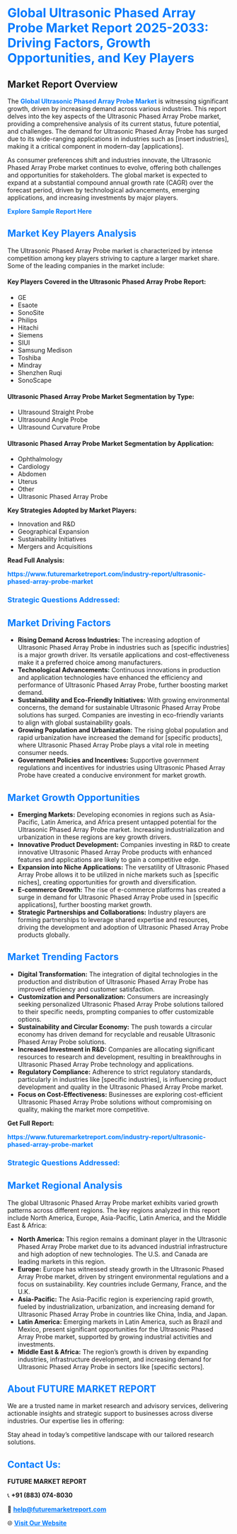 <h1 style="color: #007BFF;">Global Ultrasonic Phased Array Probe Market Report 2025-2033: Driving Factors, Growth Opportunities, and Key Players</h1>

<section id="overview">
<h2>Market Report Overview</h2>
<p>The <a href="https://www.futuremarketreport.com/industry-report/ultrasonic-phased-array-probe-market" style="color: #007BFF; text-decoration: none;"><strong>Global Ultrasonic Phased Array Probe Market</strong></a> is witnessing significant growth, driven by increasing demand across various industries. This report delves into the key aspects of the Ultrasonic Phased Array Probe market, providing a comprehensive analysis of its current status, future potential, and challenges. The demand for Ultrasonic Phased Array Probe has surged due to its wide-ranging applications in industries such as [insert industries], making it a critical component in modern-day [applications].</p>
<p>As consumer preferences shift and industries innovate, the Ultrasonic Phased Array Probe market continues to evolve, offering both challenges and opportunities for stakeholders. The global market is expected to expand at a substantial compound annual growth rate (CAGR) over the forecast period, driven by technological advancements, emerging applications, and increasing investments by major players.</p>
</section>

<section id="overview">
<p><a href="https://www.futuremarketreport.com/request-sample/reportId=122346" style="color: #007BFF; text-decoration: none;"><strong>Explore Sample Report Here</strong></a></p>
</section>

<section id="key-players">
<h2 style="color: #007BFF;">Market Key Players Analysis</h2>
<p>The Ultrasonic Phased Array Probe market is characterized by intense competition among key players striving to capture a larger market share. Some of the leading companies in the market include:</p>
<h4>Key Players Covered in the Ultrasonic Phased Array Probe Report:</h4>
<ul><li>GE</li><li>Esaote</li><li>SonoSite</li><li>Philips</li><li>Hitachi</li><li>Siemens</li><li>SIUI</li><li>Samsung Medison</li><li>Toshiba</li><li>Mindray</li><li>Shenzhen Ruqi</li><li>SonoScape</li></ul>
<h4>Ultrasonic Phased Array Probe Market Segmentation by Type:</h4>
<ul><li>Ultrasound Straight Probe</li><li>Ultrasound Angle Probe</li><li>Ultrasound Curvature Probe</li></ul>

<h4>Ultrasonic Phased Array Probe Market Segmentation by Application:</h4>
<ul><li>Ophthalmology</li><li>Cardiology</li><li>Abdomen</li><li>Uterus</li><li>Other</li><li>Ultrasonic Phased Array Probe</li></ul>
<p><strong>Key Strategies Adopted by Market Players:</strong></p>
<ul>
<li>Innovation and R&D</li>
<li>Geographical Expansion</li>
<li>Sustainability Initiatives</li>
<li>Mergers and Acquisitions</li>
</ul>
</section>

<section>
<p><strong>Read Full Analysis: </strong></p><a href="https://www.futuremarketreport.com/industry-report/ultrasonic-phased-array-probe-market" style="color: #007BFF; text-decoration: none;"><strong>https://www.futuremarketreport.com/industry-report/ultrasonic-phased-array-probe-market</strong></a>
<h3 style="color: #007BFF;">Strategic Questions Addressed:</h3>
</section>

<section id="driving-factors">
<h2 style="color: #007BFF;">Market Driving Factors</h2>
<ul>
<li><strong>Rising Demand Across Industries:</strong> The increasing adoption of Ultrasonic Phased Array Probe in industries such as [specific industries] is a major growth driver. Its versatile applications and cost-effectiveness make it a preferred choice among manufacturers.</li>
<li><strong>Technological Advancements:</strong> Continuous innovations in production and application technologies have enhanced the efficiency and performance of Ultrasonic Phased Array Probe, further boosting market demand.</li>
<li><strong>Sustainability and Eco-Friendly Initiatives:</strong> With growing environmental concerns, the demand for sustainable Ultrasonic Phased Array Probe solutions has surged. Companies are investing in eco-friendly variants to align with global sustainability goals.</li>
<li><strong>Growing Population and Urbanization:</strong> The rising global population and rapid urbanization have increased the demand for [specific products], where Ultrasonic Phased Array Probe plays a vital role in meeting consumer needs.</li>
<li><strong>Government Policies and Incentives:</strong> Supportive government regulations and incentives for industries using Ultrasonic Phased Array Probe have created a conducive environment for market growth.</li>
</ul>
</section>

<section id="growth-opportunities">
<h2 style="color: #007BFF;">Market Growth Opportunities</h2>
<ul>
<li><strong>Emerging Markets:</strong> Developing economies in regions such as Asia-Pacific, Latin America, and Africa present untapped potential for the Ultrasonic Phased Array Probe market. Increasing industrialization and urbanization in these regions are key growth drivers.</li>
<li><strong>Innovative Product Development:</strong> Companies investing in R&D to create innovative Ultrasonic Phased Array Probe products with enhanced features and applications are likely to gain a competitive edge.</li>
<li><strong>Expansion into Niche Applications:</strong> The versatility of Ultrasonic Phased Array Probe allows it to be utilized in niche markets such as [specific niches], creating opportunities for growth and diversification.</li>
<li><strong>E-commerce Growth:</strong> The rise of e-commerce platforms has created a surge in demand for Ultrasonic Phased Array Probe used in [specific applications], further boosting market growth.</li>
<li><strong>Strategic Partnerships and Collaborations:</strong> Industry players are forming partnerships to leverage shared expertise and resources, driving the development and adoption of Ultrasonic Phased Array Probe products globally.</li>
</ul>
</section>

<section id="trending-factors">
<h2 style="color: #007BFF;">Market Trending Factors</h2>
<ul>
<li><strong>Digital Transformation:</strong> The integration of digital technologies in the production and distribution of Ultrasonic Phased Array Probe has improved efficiency and customer satisfaction.</li>
<li><strong>Customization and Personalization:</strong> Consumers are increasingly seeking personalized Ultrasonic Phased Array Probe solutions tailored to their specific needs, prompting companies to offer customizable options.</li>
<li><strong>Sustainability and Circular Economy:</strong> The push towards a circular economy has driven demand for recyclable and reusable Ultrasonic Phased Array Probe solutions.</li>
<li><strong>Increased Investment in R&D:</strong> Companies are allocating significant resources to research and development, resulting in breakthroughs in Ultrasonic Phased Array Probe technology and applications.</li>
<li><strong>Regulatory Compliance:</strong> Adherence to strict regulatory standards, particularly in industries like [specific industries], is influencing product development and quality in the Ultrasonic Phased Array Probe market.</li>
<li><strong>Focus on Cost-Effectiveness:</strong> Businesses are exploring cost-efficient Ultrasonic Phased Array Probe solutions without compromising on quality, making the market more competitive.</li>
</ul>
</section>

<section>
<p><strong>Get Full Report: </strong></p><a href="https://www.futuremarketreport.com/industry-report/ultrasonic-phased-array-probe-market" style="color: #007BFF; text-decoration: none;"><strong>https://www.futuremarketreport.com/industry-report/ultrasonic-phased-array-probe-market</strong></a>
<h3 style="color: #007BFF;">Strategic Questions Addressed:</h3>
</section>


<section id="regional-analysis">
<h2 style="color: #007BFF;">Market Regional Analysis</h2>
<p>The global Ultrasonic Phased Array Probe market exhibits varied growth patterns across different regions. The key regions analyzed in this report include North America, Europe, Asia-Pacific, Latin America, and the Middle East & Africa:</p>
<ul>
<li><strong>North America:</strong> This region remains a dominant player in the Ultrasonic Phased Array Probe market due to its advanced industrial infrastructure and high adoption of new technologies. The U.S. and Canada are leading markets in this region.</li>
<li><strong>Europe:</strong> Europe has witnessed steady growth in the Ultrasonic Phased Array Probe market, driven by stringent environmental regulations and a focus on sustainability. Key countries include Germany, France, and the U.K.</li>
<li><strong>Asia-Pacific:</strong> The Asia-Pacific region is experiencing rapid growth, fueled by industrialization, urbanization, and increasing demand for Ultrasonic Phased Array Probe in countries like China, India, and Japan.</li>
<li><strong>Latin America:</strong> Emerging markets in Latin America, such as Brazil and Mexico, present significant opportunities for the Ultrasonic Phased Array Probe market, supported by growing industrial activities and investments.</li>
<li><strong>Middle East & Africa:</strong> The region’s growth is driven by expanding industries, infrastructure development, and increasing demand for Ultrasonic Phased Array Probe in sectors like [specific sectors].</li>
</ul>
</section>

<footer>
<h2 style="color: #007BFF;">About FUTURE MARKET REPORT</h2>
<p>We are a trusted name in market research and advisory services, delivering actionable insights and strategic support to businesses across diverse industries. Our expertise lies in offering:</p>

<p>Stay ahead in today’s competitive landscape with our tailored research solutions.</p>

<h2 style="color: #007BFF;">Contact Us:</h2>
<p><strong>FUTURE MARKET REPORT</strong></p>
<p>📞 <strong>+91 (883) 074-8030</strong></p>
<p>📧 <strong><a href="mailto:help@futuremarketreport.com" style="color: #007BFF;">help@futuremarketreport.com</a></strong></p>
<p>🌐 <strong><a href="https://www.futuremarketreport.com/" style="color: #007BFF;">Visit Our Website</a></strong></p>
</footer>